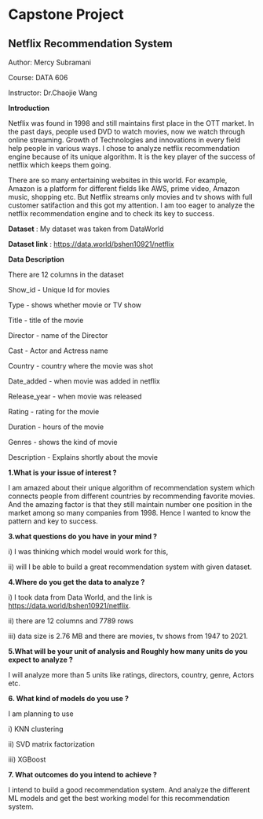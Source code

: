 # Capstone Project

## Netflix Recommendation System

Author: Mercy Subramani

Course: DATA 606

Instructor: Dr.Chaojie Wang


**Introduction**

Netflix was found in 1998 and still maintains first place in the OTT market. In the past days, people used DVD to watch movies, now we watch through
online streaming. Growth of Technologies and innovations in every field help people in various ways. I chose to analyze netflix recommendation engine because 
of its unique algorithm. It is the key player of the success of netflix which keeps them going.

There are so many entertaining websites in this world. For example, Amazon is a platform for different fields like AWS, prime video, Amazon music, shopping etc.
But Netflix streams only movies and tv shows with full customer satifaction and this got my attention. I am too eager to analyze the netflix recommendation engine and to check its key to success.

**Dataset** : My dataset was taken from DataWorld

**Dataset link** : https://data.world/bshen10921/netflix


**Data Description**

There are 12 columns in the dataset

Show_id - Unique Id for movies

Type - shows whether movie or TV show

Title - title of the movie

Director - name of the Director

Cast - Actor and Actress name

Country - country where the movie was shot

Date_added - when movie was added in netflix

Release_year - when movie was released

Rating - rating for the movie

Duration - hours of the movie

Genres - shows the kind of movie

Description - Explains shortly about the movie


**1.What is your issue of interest ?**

I am amazed about their unique algorithm of recommendation system which connects people from different countries by recommending favorite movies. And the amazing factor is that they still maintain number one position in the market among so many companies from 1998. Hence I wanted to know the pattern and key to success.


**3.what questions do you have in your mind ?**

  i) I was thinking which model would work for this, 
  
  ii) will I be able to build a great recommendation system with given dataset.

**4.Where do you get the data to analyze ?**

  i) I took data from Data World, and the link is https://data.world/bshen10921/netflix.
  
  ii) there are 12 columns and 7789 rows
  
  iii) data size is 2.76 MB and there are movies, tv shows from 1947 to 2021.
  
**5.What will be your unit of analysis and Roughly how many units do you expect to analyze ?**

I will analyze more than 5 units like ratings, directors, country, genre, Actors etc.

**6. What kind of models do you use ?**

I am planning to use

   i) KNN clustering
   
   ii) SVD matrix factorization
   
   iii) XGBoost
   
**7. What outcomes do you intend to achieve ?**

I intend to build a good recommendation system. And analyze the different ML models and get the best working model for this recommendation system.
